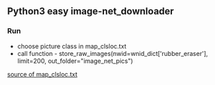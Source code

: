 ## Python3 easy image-net_downloader

### Run
- choose picture class in  map_clsloc.txt
- call function - store_raw_images(nwid=wnid_dict['rubber_eraser'], limit=200, out_folder="image_net_pics")

[source of map_clsloc.txt](https://gist.github.com/aaronpolhamus/964a4411c0906315deb9f4a3723aac57)

